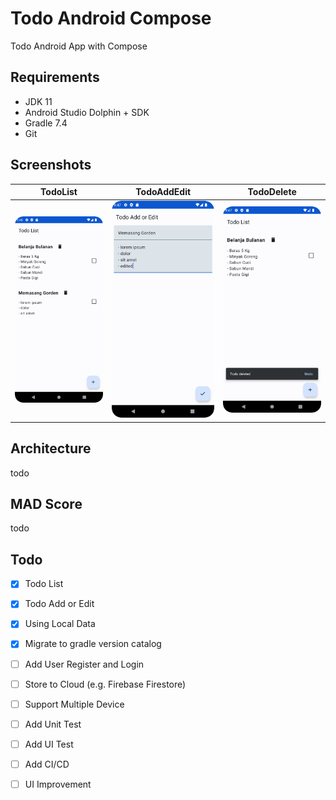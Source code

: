 # Todo Android Compose
Todo Android App with Compose

## Requirements
- JDK 11
- Android Studio Dolphin + SDK
- Gradle 7.4
- Git

## Screenshots
| TodoList                                         | TodoAddEdit                                            | TodoDelete                                           |
|--------------------------------------------------|--------------------------------------------------------|------------------------------------------------------|
| ![alt TodoList](./docs/screenshots/todolist.png) | ![alt TodoAddEdit](./docs/screenshots/todoaddedit.png) | ![alt TodoDelete](./docs/screenshots/tododelete.png) |

## Architecture
todo

## MAD Score
todo

## Todo

- [x] Todo List
- [x] Todo Add or Edit
- [x] Using Local Data
- [x] Migrate to gradle version catalog
- [ ] Add User Register and Login
- [ ] Store to Cloud (e.g. Firebase Firestore)
- [ ] Support Multiple Device
- [ ] Add Unit Test
- [ ] Add UI Test
- [ ] Add CI/CD
- [ ] UI Improvement

